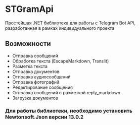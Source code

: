 # STGramApi
Простейшая .NET библиотека для работы с Telegram Bot API, разработанная в рамках индивидуального проекта

## Возможности
- Отправка сообщений
- Обработка текста (EscapeMarkdown, Translit)
- Разметка текста
- Отправка документов
- Отправка аудиосообщений
- Отправка фотографий
- Редактирование сообщения
- Отправка сообщений с разметкой reply_markdown
- Загрузка документов
### Для работы библиотеки, необходимо установить Newtonsoft.Json версии 13.0.2

